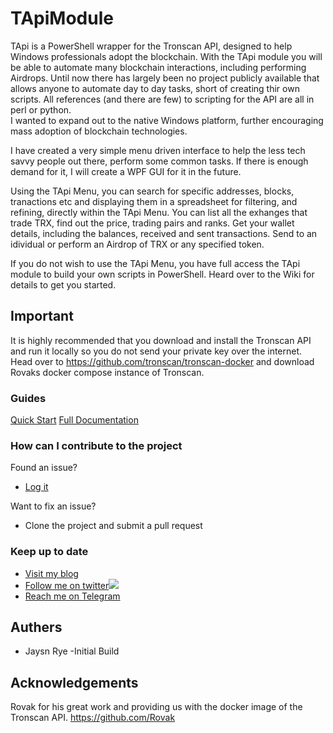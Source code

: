 # TApiModule
TApi is a PowerShell wrapper for the Tronscan API, designed to help Windows professionals adopt the blockchain.
With the TApi module you will be able to automate many blockchain interactions, including performing Airdrops.
Until now there has largely been no project publicly available that allows anyone to automate day to day tasks, short of creating thir own scripts.  All references (and there are few) to scripting for the API are all in perl or python.  
I wanted to expand out to the native Windows platform, further encouraging mass adoption of blockchain technologies.

I have created a very simple menu driven interface to help the less tech savvy people out there, perform some common tasks.
If there is enough demand for it, I will create a WPF GUI for it in the future.

Using the TApi Menu, you can search for specific addresses, blocks, tranactions etc and displaying them in a spreadsheet for filtering, and refining, directly within the TApi Menu.
You can list all the exhanges that trade TRX, find out the price, trading pairs and ranks.
Get your wallet details, including the balances, received and sent transactions.
Send to an idividual or perform an Airdrop of TRX or any specified token.

If you do not wish to use the TApi Menu, you have full access the TApi module to build your own scripts in PowerShell.  Heard over to the Wiki for details to get you started.

## Important
It is highly recommended that you download and install the Tronscan API and run it locally so you do not send your private key over the internet.  Head over to https://github.com/tronscan/tronscan-docker and download Rovaks docker compose instance of Tronscan.
### Guides 
[Quick Start](https://github.com/NeuroMesh/TApiModule/wiki/Quick-Reference)
[Full Documentation](ttps://github.com/NeuroMesh/TApiModule/wiki)

### How can I contribute to the project
Found an issue?
*   [Log it](https://github.com/NeuroMesh/TApiModule/issues)

Want to fix an issue?
*   Clone the project and submit a pull request

### Keep up to date
*   [Visit my blog](https://neuromesh.me)
*   [Follow me on twitter](https://twitter.com/HateToken)![](http://twitter.com/favicon.ico)
*   [Reach me on Telegram](https://t.me/NeuroMesh)

## Authers
* Jaysn Rye -Initial Build

## Acknowledgements
Rovak for his great work and providing us with the docker image of the Tronscan API. https://github.com/Rovak
